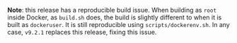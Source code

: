 **Note**: this release has a reproducible build issue. When building as `root` inside Docker, as
`build.sh` does, the build is slightly different to when it is built as `dockeruser`. It is still
reproducible using `scripts/dockerenv.sh`. In any case, `v9.2.1` replaces this release, fixing this
issue.
